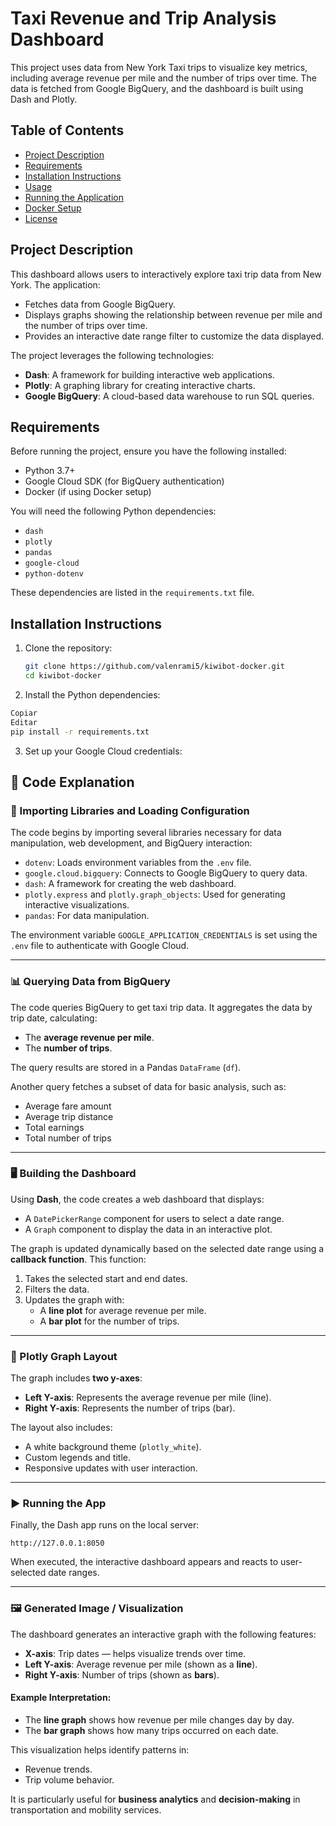 # Taxi Revenue and Trip Analysis Dashboard

This project uses data from New York Taxi trips to visualize key metrics, including average revenue per mile and the number of trips over time. The data is fetched from Google BigQuery, and the dashboard is built using Dash and Plotly.

## Table of Contents

- [Project Description](#project-description)
- [Requirements](#requirements)
- [Installation Instructions](#installation-instructions)
- [Usage](#usage)
- [Running the Application](#running-the-application)
- [Docker Setup](#docker-setup)
- [License](#license)

## Project Description

This dashboard allows users to interactively explore taxi trip data from New York. The application:

- Fetches data from Google BigQuery.
- Displays graphs showing the relationship between revenue per mile and the number of trips over time.
- Provides an interactive date range filter to customize the data displayed.

The project leverages the following technologies:
- **Dash**: A framework for building interactive web applications.
- **Plotly**: A graphing library for creating interactive charts.
- **Google BigQuery**: A cloud-based data warehouse to run SQL queries.

## Requirements

Before running the project, ensure you have the following installed:

- Python 3.7+
- Google Cloud SDK (for BigQuery authentication)
- Docker (if using Docker setup)

You will need the following Python dependencies:
- `dash`
- `plotly`
- `pandas`
- `google-cloud`
- `python-dotenv`

These dependencies are listed in the `requirements.txt` file.

## Installation Instructions

1. Clone the repository:

   ```bash
   git clone https://github.com/valenrami5/kiwibot-docker.git
   cd kiwibot-docker
2. Install the Python dependencies:

 ```bash
Copiar
Editar
pip install -r requirements.txt
 ```
3. Set up your Google Cloud credentials:

 ## 📘 Code Explanation

### 🧩 Importing Libraries and Loading Configuration

The code begins by importing several libraries necessary for data manipulation, web development, and BigQuery interaction:

- `dotenv`: Loads environment variables from the `.env` file.
- `google.cloud.bigquery`: Connects to Google BigQuery to query data.
- `dash`: A framework for creating the web dashboard.
- `plotly.express` and `plotly.graph_objects`: Used for generating interactive visualizations.
- `pandas`: For data manipulation.

The environment variable `GOOGLE_APPLICATION_CREDENTIALS` is set using the `.env` file to authenticate with Google Cloud.

---

### 📊 Querying Data from BigQuery

The code queries BigQuery to get taxi trip data. It aggregates the data by trip date, calculating:

- The **average revenue per mile**.
- The **number of trips**.

The query results are stored in a Pandas `DataFrame` (`df`).

Another query fetches a subset of data for basic analysis, such as:

- Average fare amount
- Average trip distance
- Total earnings
- Total number of trips

---

### 🖥️ Building the Dashboard

Using **Dash**, the code creates a web dashboard that displays:

- A `DatePickerRange` component for users to select a date range.
- A `Graph` component to display the data in an interactive plot.

The graph is updated dynamically based on the selected date range using a **callback function**. This function:

1. Takes the selected start and end dates.
2. Filters the data.
3. Updates the graph with:
   - A **line plot** for average revenue per mile.
   - A **bar plot** for the number of trips.

---

### 🎨 Plotly Graph Layout

The graph includes **two y-axes**:

- **Left Y-axis**: Represents the average revenue per mile (line).
- **Right Y-axis**: Represents the number of trips (bar).

The layout also includes:

- A white background theme (`plotly_white`).
- Custom legends and title.
- Responsive updates with user interaction.

---

### ▶️ Running the App

Finally, the Dash app runs on the local server:

```
http://127.0.0.1:8050
```

When executed, the interactive dashboard appears and reacts to user-selected date ranges.

---

### 🖼️ Generated Image / Visualization

The dashboard generates an interactive graph with the following features:

- **X-axis**: Trip dates — helps visualize trends over time.
- **Left Y-axis**: Average revenue per mile (shown as a **line**).
- **Right Y-axis**: Number of trips (shown as **bars**).

#### Example Interpretation:

- The **line graph** shows how revenue per mile changes day by day.
- The **bar graph** shows how many trips occurred on each date.

This visualization helps identify patterns in:

- Revenue trends.
- Trip volume behavior.

It is particularly useful for **business analytics** and **decision-making** in transportation and mobility services.
